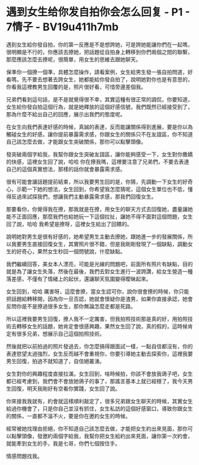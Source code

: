 # 遇到女生给你发自拍你会怎么回复 - P1 - 7情子 - BV19u411h7mb

遇到女生給你發自拍，你的第一反應是不是想誇她，可是誇她能讓你們在一起嗎，很明顯是不行的，你應該去撩她，把話題從自拍身上轉移到你們兩個之間的聯繫，那麼應該怎麼去撩呢，很簡單，用女生的思維去跟她聊天。

保準你一個撩一個準，具體怎麼操作，請看案例，女生給男生發一張自拍問道，好看嗎，先不要去想著去誇女生，她都能給你發自拍了，說明她對你也是有意思的，你看我這裡教男生回覆的是，照片很好看，可惜旁邊差個我。

兄弟們看到這句話，是不是就覺得很不幸，其實這種有很正常的調侃，你要知道，女生給你發自拍這個行為，就是她釋放的這個好感信號，我們既然已經接受到了，那為什麼不給出自己的回應，展示出我們的態度呢。

在女生向我們表達好感的時候，真誠的表達，反而能讓關係得到進展，要是你以為觸碰女生的好感，讓你提前暴露需求感，你跟女生的關係只不在友誼區，你不知道自己該怎麼去做，才能跟女生突破關係，那你可以點擊頭像。

發突破兩個字給我，我幫你跟女生突破友誼區，讓你能夠感受一下，女生對你撒嬌的快感，這裡女生回了說，哈哈 你在撩我嗎，這裡要注意了兄弟們，不要去表達自己的這個真實想法，那樣的話你就會暴露需求感。

很有可能會讓話題提前結束，所以我要男生回的是，你猜，先調動一下女生的好奇心，示範一下她的想法，女生回到，你希望我怎麼猜呢，這個女生單位也不低，懂得反過來試探我們，想讓我們主動暴露需求感，那我們回復女生。

那要看你，你覺得我在撩，那我就是在撩，用女生的聊天方式去回復她，盡量讓她能不正面回應，那麼我們也給她玩一下這個拉扯，讓她不得不面對這個問題，女生回了說，哈哈 我希望是撩呀，這裡女生給出了回饋的。

說明她對男生是很有好感的，她希望男生主動去撩她，跟她進一步的發展關係，所以我要男生直接回復女生，其實照片很不錯，但是我剛剛發現了一個缺點，調動女生的好奇心，果然女生秒回一個問號說，什麼缺點。

我們繼續回答，美女本人漂亮，可能是光線的問題吧，前面所有照片有缺點，目的就是為了讓女生失落，然後在最後，我們去對女生進行一波誇讚，給女生營造一種落差感，不僅有了情緒上的起伏，還讓聊天氛圍變得曖昧起來。

女生回到，哈哈 厲害呀，這麼會撩，當女生認可你，說你很會撩的時候，你只能把話題給轉移開，因為你一旦否認，她就會懷疑你是渣男，如果你直接承認，她會反問你是不是撩過很多女生，那你無論怎麼走都是死路。

所以這裡我要男生回復，撩人我不一定厲害，但我拍照技術那是真的好，用拍照技術去轉移女生的話題，她肯定會很感興趣，果然女生回了說，真的假的，這時候肯定有很多兄弟，想展示自己這個拍照技術。

然後就把以前拍過的照片發過去，你怎麼搞得跟面試一樣，一點自信都沒有，你的表達慾望太過強烈，女生反而越不會重視你，你要引導她主動去探索你，這裡我要男生回復，拍過不就知道了，自信絕叢湧。

女生對你的興趣程度直接拉滿，女生回到，啥時候拍，你該不會放我鴿子吧，女生都已經考慮到，我們會不會放她鴿子的事了，那謠言基本上就已經穩了，我今天男生回復，明天我剛好有空看你實踐，女生回了說。

你來接我我就有，約會就這樣順利敲定了，很多兄弟跟女生聊天的時候，其實女生給過你機會了，只是你自己並沒有抓住，女生私訪的這個好感窗口，導致你跟女生的關係，一直都不溫不火，要是你在邀約女生的時候。

經常被她找理由拒絕，你不知道自己該怎麼去做，才能把女生約出來見面，那你可以點擊頭像，發邀約兩個字給我，我幫你把女生給約出來見面，讓你第一次約會，就能牽到女生的手，我是七哥，你們七個按住手。

情感問題找我。